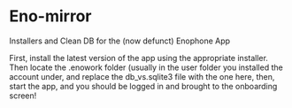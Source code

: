# Eno-mirror
Installers and Clean DB for the (now defunct) Enophone App


First, install the latest version of the app using the appropriate installer. Then locate the .enowork folder (usually in the user folder you installed the account under, and replace the db_vs.sqlite3 file with the one here, then, start the app, and you should be logged in and brought to the onboarding screen!
